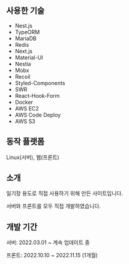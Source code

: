 ## 사용한 기술

- Nest.js
- TypeORM
- MariaDB
- Redis
- Next.js
- Material-UI
- Nestia
- Mobx
- Recoil
- Styled-Components
- SWR
- React-Hook-Form
- Docker
- AWS EC2
- AWS Code Deploy
- AWS S3

## 동작 플랫폼

Linux(서버), 웹(프론트)

## 소개

일기장 용도로 직접 사용하기 위해 만든 사이트입니다.

서버와 프론트를 모두 직접 개발하였습니다.

## 개발 기간

서버: 2022.03.01 ~ 계속 업데이트 중

프론트: 2022.10.10 ~ 2022.11.15 (1개월)
